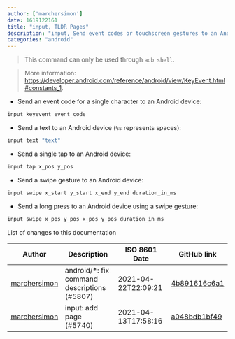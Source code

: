 ```yaml
---
author: ['marchersimon']
date: 1619122161
title: "input, TLDR Pages"
description: "input, Send event codes or touchscreen gestures to an Android device."
categories: "android"
---
```

> This command can only be used through `adb shell`.

> More information: <https://developer.android.com/reference/android/view/KeyEvent.html#constants_1>.

- Send an event code for a single character to an Android device:

```bash
input keyevent event_code
```

- Send a text to an Android device (`%s` represents spaces):

```bash
input text "text"
```

- Send a single tap to an Android device:

```bash
input tap x_pos y_pos
```

- Send a swipe gesture to an Android device:

```bash
input swipe x_start y_start x_end y_end duration_in_ms
```

- Send a long press to an Android device using a swipe gesture:

```bash
input swipe x_pos y_pos x_pos y_pos duration_in_ms
```
List of changes to this documentation


Author | Description | ISO 8601 Date | GitHub link
------|-----|-----|-----
[marchersimon](mailto:50295997+marchersimon@users.noreply.github.com) | android/*: fix command descriptions (#5807) | 2021-04-22T22:09:21 | [4b891616c6a1](https://github.com/tldr-pages/tldr/commit/4b891616c6a1f21e836b56d216b7ec008e1dd746)
[marchersimon](mailto:50295997+marchersimon@users.noreply.github.com) | input: add page (#5740) | 2021-04-13T17:58:16 | [a048bdb1bf49](https://github.com/tldr-pages/tldr/commit/a048bdb1bf49a974c259901378c63140eb010721)

